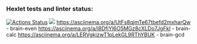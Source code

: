 ### Hexlet tests and linter status:
[![Actions Status](https://github.com/AntonAndreev1208/frontend-project-lvl1/workflows/hexlet-check/badge.svg)](https://github.com/AntonAndreev1208/frontend-project-lvl1/actions)
<a href="https://codeclimate.com/github/AntonAndreev1208/frontend-project-lvl1/maintainability"><img src="https://api.codeclimate.com/v1/badges/5bbcdeb929cefe2d1fce/maintainability" /></a>
  https://asciinema.org/a/UtFs8qjmTe67tbefd2mxharQw  - brain-even
  https://asciinema.org/a/l8DfjYl6O5MGz8cXLDo7JgFkI  - brain-calc 
   https://asciinema.org/a/LERVgkjzwT1pLekGL9RThYBUK  -  brain-gcd  